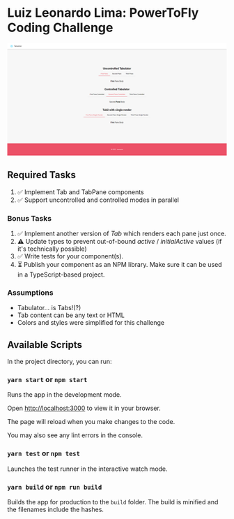 
# Luiz Leonardo Lima: PowerToFly Coding Challenge

  

![Expected screen output](https://github.com/zeonardo/ptf-tabulator/blob/master/src/assets/tabulator.png)

  

## Required Tasks

  
1. ✅ Implement Tab and TabPane components
2. ✅ Support uncontrolled and controlled modes in parallel

### Bonus Tasks

1. ✅ Implement another version of *Tab* which renders each pane just once.
2. ⚠️ Update types to prevent out-of-bound *active* / *initialActive* values (if it's technically possible)
3. ✅ Write tests for your component(s).
4. ⏳ Publish your component as an NPM library. Make sure it can be used in a TypeScript-based project.


### Assumptions

- Tabulator... is Tabs!(?)
- Tab content can be any text or HTML
- Colors and styles were simplified for this challenge

## Available Scripts


In the project directory, you can run:

  

### `yarn start` or `npm start`

  

Runs the app in the development mode.

Open [http://localhost:3000](http://localhost:3000) to view it in your browser.

The page will reload when you make changes to the code.

You may also see any lint errors in the console.

 

### `yarn test` or `npm test`

Launches the test runner in the interactive watch mode.

  

### `yarn build` or `npm run build`

 Builds the app for production to the `build` folder.
The build is minified and the filenames include the hashes.
